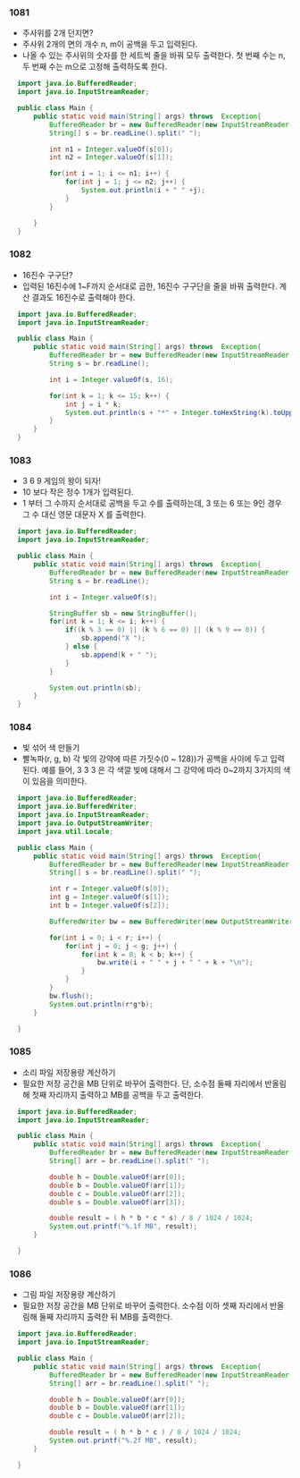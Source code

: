 ### 1081
  - 주사위를 2개 던지면?
  - 주사위 2개의 면의 개수 n, m이 공백을 두고 입력된다.
  - 나올 수 있는 주사위의 숫자를 한 세트씩 줄을 바꿔 모두 출력한다. 첫 번째 수는 n, 두 번째 수는 m으로 고정해 출력하도록 한다.
  ```java
    import java.io.BufferedReader;
    import java.io.InputStreamReader;

    public class Main {
        public static void main(String[] args) throws  Exception{
            BufferedReader br = new BufferedReader(new InputStreamReader(System.in));
            String[] s = br.readLine().split(" ");

            int n1 = Integer.valueOf(s[0]);
            int n2 = Integer.valueOf(s[1]);

            for(int i = 1; i <= n1; i++) {
                for(int j = 1; j <= n2; j++) {
                    System.out.println(i + " " +j);
                }
            }

        }
    }
  ```
  
### 1082
  - 16진수 구구단?
  - 입력된 16진수에 1~F까지 순서대로 곱한, 16진수 구구단을 줄을 바꿔 출력한다. 계산 결과도 16진수로 출력해야 한다.
  ```java
    import java.io.BufferedReader;
    import java.io.InputStreamReader;

    public class Main {
        public static void main(String[] args) throws  Exception{
            BufferedReader br = new BufferedReader(new InputStreamReader(System.in));
            String s = br.readLine();

            int i = Integer.valueOf(s, 16);

            for(int k = 1; k <= 15; k++) {
                int j = i * k;
                System.out.println(s + "*" + Integer.toHexString(k).toUpperCase() + "=" + Integer.toHexString(j).toUpperCase());
            }
        }
    }
  ```
  
### 1083
  - 3 6 9 게임의 왕이 되자!
  - 10 보다 작은 정수 1개가 입력된다.
  - 1 부터 그 수까지 순서대로 공백을 두고 수를 출력하는데, 3 또는 6 또는 9인 경우 그 수 대신 영문 대문자 X 를 출력한다.
  ```java
    import java.io.BufferedReader;
    import java.io.InputStreamReader;

    public class Main {
        public static void main(String[] args) throws  Exception{
            BufferedReader br = new BufferedReader(new InputStreamReader(System.in));
            String s = br.readLine();

            int i = Integer.valueOf(s);

            StringBuffer sb = new StringBuffer();
            for(int k = 1; k <= i; k++) {
                if((k % 3 == 0) || (k % 6 == 0) || (k % 9 == 0)) {
                    sb.append("X ");
                } else {
                    sb.append(k + " ");
                }
            }

            System.out.println(sb);
        }
    }
  ```

### 1084
  - 빛 섞어 색 만들기
  - 빨녹파(r, g, b) 각 빛의 강약에 따른 가짓수(0 ~ 128))가 공백을 사이에 두고 입력된다. 예를 들어, 3 3 3 은 각 색깔 빛에 대해서 그 강약에 따라 0~2까지 3가지의 색이 있음을 의미한다.
  ```java
    import java.io.BufferedReader;
    import java.io.BufferedWriter;
    import java.io.InputStreamReader;
    import java.io.OutputStreamWriter;
    import java.util.Locale;

    public class Main {
        public static void main(String[] args) throws  Exception{
            BufferedReader br = new BufferedReader(new InputStreamReader(System.in));
            String[] s = br.readLine().split(" ");

            int r = Integer.valueOf(s[0]);
            int g = Integer.valueOf(s[1]);
            int b = Integer.valueOf(s[2]);

            BufferedWriter bw = new BufferedWriter(new OutputStreamWriter(System.out));

            for(int i = 0; i < r; i++) {
                for(int j = 0; j < g; j++) {
                    for(int k = 0; k < b; k++) {
                        bw.write(i + " " + j + " " + k + "\n");
                    }
                }
            }
            bw.flush();
            System.out.println(r*g*b);
        }

    }
  ```
  
### 1085
  - 소리 파일 저장용량 계산하기
  - 필요한 저장 공간을 MB 단위로 바꾸어 출력한다. 단, 소수점 둘째 자리에서 반올림해 첫째 자리까지 출력하고 MB를 공백을 두고 출력한다.
  ```java
    import java.io.BufferedReader;
    import java.io.InputStreamReader;

    public class Main {
        public static void main(String[] args) throws  Exception{
            BufferedReader br = new BufferedReader(new InputStreamReader(System.in));
            String[] arr = br.readLine().split(" ");

            double h = Double.valueOf(arr[0]);
            double b = Double.valueOf(arr[1]);
            double c = Double.valueOf(arr[2]);
            double s = Double.valueOf(arr[3]);

            double result = ( h * b * c * s) / 8 / 1024 / 1024;
            System.out.printf("%.1f MB", result);
        }

    }
  ```

### 1086
  - 그림 파일 저장용량 계산하기
  - 필요한 저장 공간을 MB 단위로 바꾸어 출력한다. 소수점 이하 셋째 자리에서 반올림해 둘째 자리까지 출력한 뒤 MB를 출력한다.
  ```java
    import java.io.BufferedReader;
    import java.io.InputStreamReader;

    public class Main {
        public static void main(String[] args) throws  Exception{
            BufferedReader br = new BufferedReader(new InputStreamReader(System.in));
            String[] arr = br.readLine().split(" ");

            double h = Double.valueOf(arr[0]);
            double b = Double.valueOf(arr[1]);
            double c = Double.valueOf(arr[2]);

            double result = ( h * b * c ) / 8 / 1024 / 1024;
            System.out.printf("%.2f MB", result);
        }

    }
  ```
